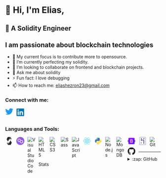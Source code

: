 # 👋 Hi, I'm Elias,


## 👀 A Solidity Engineer
## I am passionate about blockchain technologies
- 🔭 My current focus is to contribute more to opensource. 
- 🌱 I’m currently perfecting my solidity.
- 👯 I’m looking to collaborate on frontend and blockchain projects.
- 💬 Ask me about solidity
- ⚡ Fun fact: I  love debugging
- 📫 How to reach me: eliashezron23@gmail.com

### Connect with me:
[<img align="left" alt="Solidity" width="26px" src="https://github.com/devicons/devicon/blob/master/icons/twitter/twitter-original.svg" style="padding-right:10px;" />](https://twitter.com/0xeliashezron/)
[<img align="left" alt="Solidity" width="26px" src="https://github.com/devicons/devicon/blob/master/icons/linkedin/linkedin-original.svg" style="padding-right:10px;" />](https://www.linkedin.com/in/eliashezron/)

<br/><br/>

### Languages and Tools:
<img align="left" alt="Solidity" width="26px" src="https://github.com/devicons/devicon/blob/master/icons/solidity/solidity-original.svg" style="padding-right:10px;" />
<img align="left" alt="Polygon" width="26px" src="https://github.com/devicons/devicon/blob/master/icons/polygon/polygon-original.svg" style="padding-right:10px;" />
<img align="left" alt="Visual Studio Code" width="26px" src="https://cdn.jsdelivr.net/gh/devicons/devicon/icons/vscode/vscode-original.svg" style="padding-right:10px;" />
<img align="left" alt="HTML5" width="26px" src="https://cdn.jsdelivr.net/gh/devicons/devicon/icons/html5/html5-original.svg" style="padding-right:10px;" />
<img align="left" alt="CSS3" width="26px" src="https://cdn.jsdelivr.net/gh/devicons/devicon/icons/css3/css3-original.svg" style="padding-right:10px;" />
<img align="left" alt="Sass" width="26px" src="https://cdn.jsdelivr.net/gh/devicons/devicon/icons/sass/sass-original.svg" style="padding-right:10px;" />
<img align="left" alt="JavaScript" width="26px" src="https://cdn.jsdelivr.net/gh/devicons/devicon/icons/javascript/javascript-original.svg" style="padding-right:10px;" />
<img align="left" alt="React" width="26px" src="https://github.com/devicons/devicon/blob/master/icons/react/react-original.svg" style="padding-right:10px;" />
<img align="left" alt="Python" width="26px" src="https://github.com/devicons/devicon/blob/master/icons/python/python-original.svg" style="padding-right:10px;" />
<img align="left" alt="Node.js" width="26px" src="https://cdn.jsdelivr.net/gh/devicons/devicon/icons/nodejs/nodejs-original.svg" style="padding-right:10px;" />
<img align="left" alt="MongoDB" width="26px" src="https://cdn.jsdelivr.net/gh/devicons/devicon/icons/mongodb/mongodb-original.svg" style="padding-right:10px;" />
<img align="left" alt="Bootstrap" width="26px" src="https://github.com/devicons/devicon/blob/master/icons/bootstrap/bootstrap-original.svg" style="padding-right:10px;" />
<img align="left" alt="Heroku" width="26px" src="https://github.com/devicons/devicon/blob/master/icons/heroku/heroku-original.svg" style="padding-right:10px;" />
<img align="left" alt="Git" width="26px" src="https://cdn.jsdelivr.net/gh/devicons/devicon/icons/git/git-original.svg" style="padding-right:10px;" />
<img align="left" alt="GitHub" width="26px" src="https://github.com/devicons/devicon/blob/master/icons/github/github-original.svg" style="padding-right:10px;"/>
<br />
<br />

---
<details>
  <summary>:zap: GitHub Stats</summary>
  <p><img align="left" src="https://github-readme-stats.vercel.app/api/top-langs?username=eliashezron&show_icons=true&locale=en&layout=compact" alt="eliashezron" /></p>
  <p>&nbsp;<img align="left" alt="elias's GitHub Stats" src="https://github-readme-stats.vercel.app/api?username=eliashezron&show_icons=true&hide_border=false&title_color=ff652f&icon_color=FFE400&bg_color=09131B&text_color=ffffff&border_color=0c1a25" /></p>
  <p><img align="center" src="https://github-readme-streak-stats.herokuapp.com/?user=eliashezron&" alt="eliashezron" /></p>

</details>


<!--
**eliashezron/eliashezron** is a ✨ _special_ ✨ repository because its `README.md` (this file) appears on your GitHub profile.

Here are some ideas to get you started:

- 🔭 💞️I’m currently working on ...
- 🌱 I’m currently learning ...
- 👯 I’m looking to collaborate on ...
- 🤔 I’m looking for help with ...
- 💬 Ask me about ...
- 📫 How to reach me: ...
- 😄 Pronouns: ...
- ⚡ Fun fact: ...
-->
